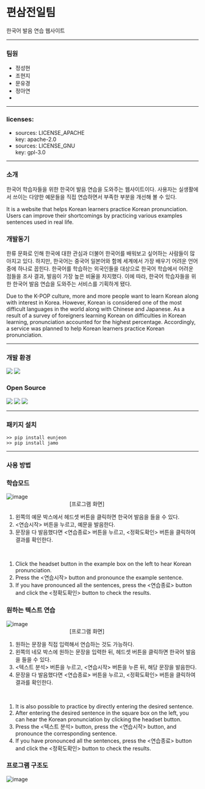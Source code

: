 # 편삼전일팀
한국어 발음 연습 웹사이트

----------------------------
### 팀원
  + 정성현 
  + 조현지 
  + 문유경 
  + 정아연 
  + 
----------------------------
### licenses:
- sources: LICENSE_APACHE</br>
   key: apache-2.0</br>
- sources: LICENSE_GNU</br>
   key: gpl-3.0</br>

----------------------------
### 소개
한국어 학습자들을 위한 한국어 발음 연습을 도와주는 웹사이트이다.
사용자는 실생활에서 쓰이는 다양한 예문들을 직접 연습하면서 부족한 부분을 개선해 볼 수 있다.

It is a website that helps Korean learners practice Korean pronunciation.
Users can improve their shortcomings by practicing various examples sentences used in real life.

### 개발동기
한류 문화로 인해 한국에 대한 관심과 더불어 한국어를 배워보고 싶어하는 사람들이 많아지고 있다.
하지만, 한국어는 중국어 일본어와 함께 세계에서 가장 배우기 어려운 언어 중에 하나로 꼽힌다.
한국어를 학습하는 외국인들을 대상으로 한국어 학습에서 어려운 점들을 조사 결과, 발음이 가장 높은 비율을 차지했다.
이에 따라, 한국어 학습자들을 위한 한국어 발음 연습을 도와주는 서비스를 기획하게 됐다.

Due to the K-POP culture, more and more people want to learn Korean along with interest in Korea.
However, Korean is considered one of the most difficult languages in the world along with Chinese and Japanese.
As a result of a survey of foreigners learning Korean on difficulties in Korean learning, pronunciation accounted for the highest percentage.
Accordingly, a service was planned to help Korean learners practice Korean pronunciation.

----------------------------
### 개발 환경
<p>
  <img src = "https://img.shields.io/badge/logo-python-red?logo=python">
  <img src = "https://img.shields.io/badge/logo-node.js-blue?logo=node.js">
</p>

### Open Source
<p>
  <img src = "https://shields.io/badge/python-enjeon-purple?logo=python&logoColor=purple">
  <img src = "https://shields.io/badge/python-jamo-green?logo=python&logoColor=green">
  <img src = "https://shields.io/badge/logo-webkit_speech_api-yellow?logo=google%20chrome&logoColor=yellow">
</p>

----------------------------

### 패키지 설치
    >> pip install eunjeon
    >> pip install jamo
    

----------------------------
### 사용 방법
### 학습모드
![image](https://user-images.githubusercontent.com/80972215/122677606-00405500-d21e-11eb-9f1e-0814a7026367.png)
<br>&nbsp;&nbsp;&nbsp;&nbsp;&nbsp;&nbsp;&nbsp;&nbsp;&nbsp;&nbsp;&nbsp;&nbsp;&nbsp;&nbsp;&nbsp;&nbsp;&nbsp;&nbsp;&nbsp;&nbsp;&nbsp;&nbsp;&nbsp;&nbsp;&nbsp;&nbsp;
&nbsp;&nbsp;&nbsp;&nbsp;&nbsp;&nbsp;&nbsp;&nbsp;&nbsp;&nbsp;&nbsp;&nbsp;&nbsp;&nbsp;&nbsp;[프로그램 화면]
1. 왼쪽의 예문 박스에서 헤드셋 버튼을 클릭하면 한국어 발음을 들을 수 있다.
2. <연습시작> 버튼을 누르고, 예문을 발음한다.
3. 문장을 다 발음했다면 <연습종료> 버튼을 누르고, <정확도확인> 버튼을 클릭하여 결과를 확인한다.
<br>

1. Click the headset button in the example box on the left to hear Korean pronunciation.
2. Press the <연습시작> button and pronounce the example sentence.
3. If you have pronounced all the sentences, press the <연습종료> button and click the <정확도확인> button to check the results.

### 원하는 텍스트 연습
![image](https://user-images.githubusercontent.com/80972215/122677606-00405500-d21e-11eb-9f1e-0814a7026367.png)
<br>&nbsp;&nbsp;&nbsp;&nbsp;&nbsp;&nbsp;&nbsp;&nbsp;&nbsp;&nbsp;&nbsp;&nbsp;&nbsp;&nbsp;&nbsp;&nbsp;&nbsp;&nbsp;&nbsp;&nbsp;&nbsp;&nbsp;&nbsp;&nbsp;&nbsp;&nbsp;
&nbsp;&nbsp;&nbsp;&nbsp;&nbsp;&nbsp;&nbsp;&nbsp;&nbsp;&nbsp;&nbsp;&nbsp;&nbsp;&nbsp;&nbsp;[프로그램 화면]
1. 원하는 문장을 직접 입력해서 연습하는 것도 가능하다.
2. 왼쪽의 네모 박스에 원하는 문장을 입력한 뒤, 헤드셋 버튼을 클릭하면 한국어 발음을 들을 수 있다.
3. <텍스트 분석> 버튼을 누르고, <연습시작> 버튼을 누른 뒤, 해당 문장을 발음한다.
4. 문장을 다 발음했다면 <연습종료> 버튼을 누르고, <정확도확인> 버튼을 클릭하여 결과를 확인한다.
<br>

1. It is also possible to practice by directly entering the desired sentence.
2. After entering the desired sentence in the square box on the left, you can hear the Korean pronunciation by clicking the headset button.
3. Press the <텍스트 분석> button, press the <연습시작> button, and pronounce the corresponding sentence.
4. If you have pronounced all the sentences, press the <연습종료> button and click the <정확도확인> button to check the results.

### 프로그램 구조도
![image](https://user-images.githubusercontent.com/80972215/122677637-1cdc8d00-d21e-11eb-8527-787812a9fd79.png)

